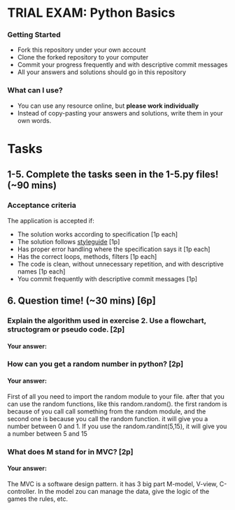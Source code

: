 # TRIAL EXAM: Python Basics

### Getting Started
 - Fork this repository under your own account
 - Clone the forked repository to your computer
 - Commit your progress frequently and with descriptive commit messages
 - All your answers and solutions should go in this repository

### What can I use?
 - You can use any resource online, but **please work individually**
 - Instead of copy-pasting your answers and solutions, write them in your own words.


# Tasks
## 1-5. Complete the tasks seen in the 1-5.py files! (~90 mins)
### Acceptance criteria
The application is accepted if:
- The solution works according to specification [1p each]
- The solution follows [styleguide](https://github.com/greenfox-academy/teaching-materials/blob/master/styleguide/python.md) [1p]
- Has proper error handling where the specification says it [1p each]
- Has the correct loops, methods, filters [1p each]
- The code is clean, without unnecessary repetition, and with descriptive names [1p each]
- You commit frequently with descriptive commit messages [1p]

## 6. Question time! (~30 mins) [6p]

### Explain the algorithm used in exercise 2. Use a flowchart, structogram or pseudo code. [2p]
#### Your answer:

### How can you get a random number in python? [2p]
#### Your answer:
First of all you need to import the random module to your file. after that you can use the random functions, like this random.random(). the first random is because of you call call something from the random module, and the second one is because you call the random function. it will give you a number between 0 and 1. If you use the random.randint(5,15), it will give you a number between 5 and 15
### What does M stand for in MVC? [2p]
#### Your answer:
The MVC is a software design pattern. it has 3 big part M-model, V-view, C-controller. In the model zou can manage the data, give the logic of the games the rules, etc.

